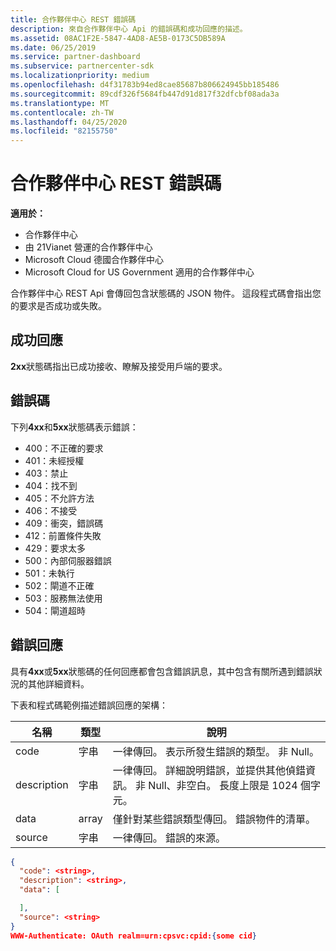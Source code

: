 ```yaml
---
title: 合作夥伴中心 REST 錯誤碼
description: 來自合作夥伴中心 Api 的錯誤碼和成功回應的描述。
ms.assetid: 08AC1F2E-5847-4AD8-AE5B-0173C5DB589A
ms.date: 06/25/2019
ms.service: partner-dashboard
ms.subservice: partnercenter-sdk
ms.localizationpriority: medium
ms.openlocfilehash: d4f31783b94ed8cae85687b806624945bb185486
ms.sourcegitcommit: 89cdf326f5684fb447d91d817f32dfcbf08ada3a
ms.translationtype: MT
ms.contentlocale: zh-TW
ms.lasthandoff: 04/25/2020
ms.locfileid: "82155750"
---
```

# <a name="partner-center-rest-error-codes"></a>合作夥伴中心 REST 錯誤碼

**適用於：**

- 合作夥伴中心
- 由 21Vianet 營運的合作夥伴中心
- Microsoft Cloud 德國合作夥伴中心
- Microsoft Cloud for US Government 適用的合作夥伴中心

合作夥伴中心 REST Api 會傳回包含狀態碼的 JSON 物件。 這段程式碼會指出您的要求是否成功或失敗。

## <a name="success-responses"></a>成功回應

**2xx**狀態碼指出已成功接收、瞭解及接受用戶端的要求。

## <a name="error-codes"></a>錯誤碼

下列**4xx**和**5xx**狀態碼表示錯誤：

- 400：不正確的要求
- 401：未經授權
- 403：禁止
- 404：找不到
- 405：不允許方法
- 406：不接受
- 409：衝突，錯誤碼
- 412：前置條件失敗
- 429：要求太多
- 500：內部伺服器錯誤
- 501：未執行
- 502：閘道不正確
- 503：服務無法使用
- 504：閘道超時

## <a name="error-responses"></a>錯誤回應

具有**4xx**或**5xx**狀態碼的任何回應都會包含錯誤訊息，其中包含有關所遇到錯誤狀況的其他詳細資料。

下表和程式碼範例描述錯誤回應的架構：

| 名稱        | 類型   | 說明                                                                                                                                            |
|-------------|--------|--------------------------------------------------------------------------------------------------------------------------------------------------------|
| code        | 字串 | 一律傳回。 表示所發生錯誤的類型。 非 Null。                                                                                  |
| description | 字串 | 一律傳回。 詳細說明錯誤，並提供其他偵錯資訊。 非 Null、非空白。 長度上限是 1024 個字元。 |
| data        | array  | 僅針對某些錯誤類型傳回。 錯誤物件的清單。                                                                                           |
| source      | 字串 | 一律傳回。 錯誤的來源。                                                                                                              |

```json
{
  "code": <string>,
  "description": <string>,
  "data": [

  ],
  "source": <string>
}
WWW-Authenticate: OAuth realm=urn:cpsvc:cpid:{some cid}
```
